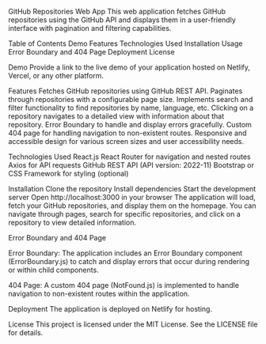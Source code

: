 GitHub Repositories Web App
This web application fetches GitHub repositories using the GitHub API and displays them in a user-friendly interface with pagination and filtering capabilities.

Table of Contents
Demo
Features
Technologies Used
Installation
Usage
Error Boundary and 404 Page
Deployment
License

Demo
Provide a link to the live demo of your application hosted on Netlify, Vercel, or any other platform.

Features
Fetches GitHub repositories using GitHub REST API.
Paginates through repositories with a configurable page size.
Implements search and filter functionality to find repositories by name, language, etc.
Clicking on a repository navigates to a detailed view with information about that repository.
Error Boundary to handle and display errors gracefully.
Custom 404 page for handling navigation to non-existent routes.
Responsive and accessible design for various screen sizes and user accessibility needs.

Technologies Used
React.js
React Router for navigation and nested routes
Axios for API requests
GitHub REST API (API version: 2022-11)
Bootstrap or CSS Framework for styling (optional)

Installation
Clone the repository
Install dependencies
Start the development server
Open http://localhost:3000 in your browser
The application will load, fetch your GitHub repositories, and display them on the homepage. You can navigate through pages, search for specific repositories, and click on a repository to view detailed information.

Error Boundary and 404 Page

Error Boundary:
The application includes an Error Boundary component (ErrorBoundary.js) to catch and display errors that occur during rendering or within child components.

404 Page:
A custom 404 page (NotFound.js) is implemented to handle navigation to non-existent routes within the application.

Deployment
The application is deployed on Netlify for hosting.

License
This project is licensed under the MIT License. See the LICENSE file for details.